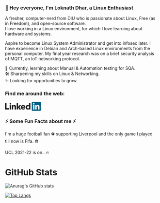 ### 👋 Hey everyone, I'm Loknath Dhar, a Linux Enthusiast

A fresher, computer-nerd from DIU who is passionate about Linux, Free (as in Freedom), and open-source software.<br> 
I love working in a Linux environment, for which I love learning about hardware and systems.

Aspire to become Linux System Administrator and get into infosec later. I have experience in Debian and Arch-based Linux environments from the personal computer. My final year research was on a brief security analysis of MQTT, an IoT networking protocol.

🌱 Currently, learning about Manual & Automation testing for SQA.<br>
🛠 Sharpening my skills on Linux & Networking.<br>
✨ Looking for opportunities to grow.


### Find me around the web:

<a href="https://www.linkedin.com/in/dhar01/" target="blank"><img align="center" src="https://github.com/Dhar01/Dhar01/blob/main/socials/linkedin.svg" alt="" height="30" /></a>

 
### ⚡ Some Fun Facts about me ⚡

I'm a huge football fan ⚽ supporting Liverpool and the only game I played till now is Fifa. ⚽

UCL 2021-22 is on.. 🔥

# GitHub Stats

![Anurag's GitHub stats](https://github-readme-stats.vercel.app/api?username=dhar01&show_icons=true&theme=merko)

[![Top Langs](https://github-readme-stats.vercel.app/api/top-langs/?username=dhar01&layout=compact)](https://github.com/anuraghazra/github-readme-stats)



<!--
**Dhar01/Dhar01** is a ✨ _special_ ✨ repository because its `README.md` (this file) appears on your GitHub profile.

Here are some ideas to get you started:

- 🔭 I’m currently working on ...
- 🌱 I’m currently learning ...
- 👯 I’m looking to collaborate on ...
- 🤔 I’m looking for help with ...
- 💬 Ask me about ...
- 📫 How to reach me: ...
- 😄 Pronouns: ...
- ⚡ Fun fact: ...
-->
